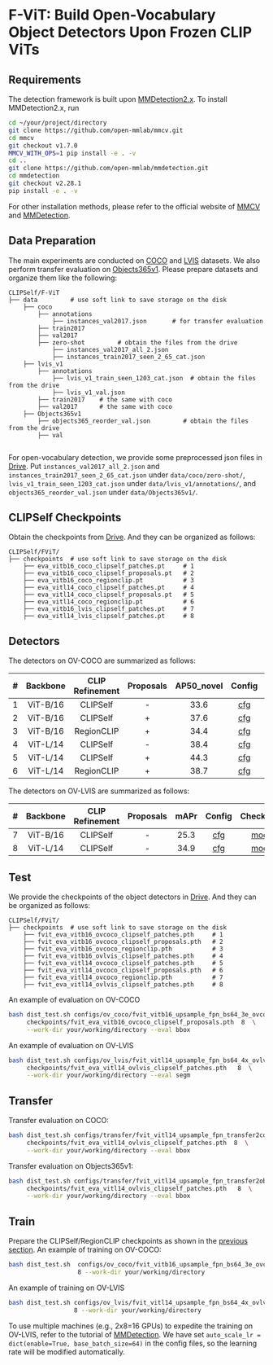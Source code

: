 # F-ViT: Build Open-Vocabulary Object Detectors Upon Frozen CLIP ViTs
## Requirements
The detection framework is built upon [MMDetection2.x](https://github.com/open-mmlab/mmdetection/tree/v2.28.1). To install MMDetection2.x, run

```bash
cd ~/your/project/directory
git clone https://github.com/open-mmlab/mmcv.git
cd mmcv
git checkout v1.7.0
MMCV_WITH_OPS=1 pip install -e . -v
cd ..
git clone https://github.com/open-mmlab/mmdetection.git
cd mmdetection
git checkout v2.28.1
pip install -e . -v
```
For other installation methods, please refer to the official website of 
[MMCV](https://github.com/open-mmlab/mmcv.git) and [MMDetection](https://github.com/open-mmlab/mmdetection.git).

## Data Preparation
The main experiments are conducted on [COCO](https://cocodataset.org/#home) 
and [LVIS](https://www.lvisdataset.org/) datasets. We also perform transfer evaluation on 
[Objects365v1](https://www.objects365.org/overview.html). 
Please prepare datasets and organize them like the 
following:


```text
CLIPSelf/F-ViT
├── data         # use soft link to save storage on the disk
    ├── coco
        ├── annotations
            ├── instances_val2017.json       # for transfer evaluation
        ├── train2017
        ├── val2017
        ├── zero-shot         # obtain the files from the drive 
            ├── instances_val2017_all_2.json
            ├── instances_train2017_seen_2_65_cat.json
    ├── lvis_v1
        ├── annotations
            ├── lvis_v1_train_seen_1203_cat.json  # obtain the files from the drive 
            ├── lvis_v1_val.json 
        ├── train2017    # the same with coco
        ├── val2017      # the same with coco
    ├── Objects365v1
        ├── objects365_reorder_val.json         # obtain the files from the drive 
        ├── val
    
```
For open-vocabulary detection, we provide some preprocessed json files in 
[Drive](https://drive.google.com/drive/folders/19Ez8zL1cycP1FeQPpSsqCVsgsRPREQRg?usp=sharing).
Put `instances_val2017_all_2.json` and `instances_train2017_seen_2_65_cat.json` under `data/coco/zero-shot/`, 
`lvis_v1_train_seen_1203_cat.json` under `data/lvis_v1/annotations/`, and `objects365_reorder_val.json` under 
`data/Objects365v1/`.


## CLIPSelf Checkpoints
Obtain the checkpoints from 
[Drive](https://drive.google.com/drive/folders/1APWIE7M5zcymbjh5OONqXdBOxFy3Ghwm?usp=sharing). 
And they can be organized as follows:

```text
CLIPSelf/FViT/  
├── checkpoints  # use soft link to save storage on the disk
    ├── eva_vitb16_coco_clipself_patches.pt     # 1
    ├── eva_vitb16_coco_clipself_proposals.pt   # 2
    ├── eva_vitb16_coco_regionclip.pt           # 3
    ├── eva_vitl14_coco_clipself_patches.pt     # 4
    ├── eva_vitl14_coco_clipself_proposals.pt   # 5
    ├── eva_vitl14_coco_regionclip.pt           # 6
    ├── eva_vitb16_lvis_clipself_patches.pt     # 7
    ├── eva_vitl14_lvis_clipself_patches.pt     # 8
```

## Detectors 

The detectors on OV-COCO are summarized as follows:

|  #  | Backbone | CLIP Refinement | Proposals | AP50_novel |                                           Config                                           | Checkpoint |
|:---:|:--------:|:---------------:|:---------:|:----:|:------------------------------------------------------------------------------------------:|:----------:|
|  1  | ViT-B/16 |    CLIPSelf     |     -     | 33.6 |   [cfg](configs/ov_coco/fvit_vitb16_upsample_fpn_bs64_3e_ovcoco_eva_clipself_patches.py)   | [model](https://drive.google.com/file/d/1uoWWYN8HlNghBY8B9GH50z1W1OysU5Kw/view?usp=sharing)  |
|  2  | ViT-B/16 |    CLIPSelf     |     +     | 37.6 |  [cfg](configs/ov_coco/fvit_vitb16_upsample_fpn_bs64_3e_ovcoco_eva_clipself_proposals.py)  | [model](https://drive.google.com/file/d/1NyolDlN5MZSlEdXB3QOgI23NHf68IjdE/view?usp=sharing)  |
|  3  | ViT-B/16 |   RegionCLIP    |     +     | 34.4 |      [cfg](configs/ov_coco/fvit_vitb16_upsample_fpn_bs64_3e_ovcoco_eva_regionclip.py)      | [model](https://drive.google.com/file/d/1KB2ko6oz1WmY_XSDJ-iJTNdOmj4Comdk/view?usp=sharing)  |
|  4  | ViT-L/14 |    CLIPSelf     |     -     | 38.4 |   [cfg](configs/ov_coco/fvit_vitl14_upsample_fpn_bs64_3e_ovcoco_eva_clipself_patches.py)   | [model](https://drive.google.com/file/d/1wn2dDlhq-3LI1MNBVzVnv7xd7NGo2nBX/view?usp=sharing)  |
|  5  | ViT-L/14 |    CLIPSelf     |     +     | 44.3 |  [cfg](configs/ov_coco/fvit_vitl14_upsample_fpn_bs64_3e_ovcoco_eva_clipself_proposals.py)  | [model](https://drive.google.com/file/d/17U46gEt57eIc3wZ7SlpG_MLbpE0-MM0Z/view?usp=sharing)  |
|  6  | ViT-L/14 |   RegionCLIP    |     +     | 38.7 |      [cfg](configs/ov_coco/fvit_vitl14_upsample_fpn_bs64_3e_ovcoco_eva_regionclip.py)      | [model](https://drive.google.com/file/d/1Fsg82-McQiHfIh8cxrG3C7eQnlAYHzX7/view?usp=sharing)  |


The detectors on OV-LVIS are summarized as follows:


|  #  | Backbone | CLIP Refinement | Proposals | mAPr |                                         Config                                         | Checkpoint |
|:---:|:--------:|:---------------:|:---------:|:----:|:--------------------------------------------------------------------------------------:|:----------:|
|  7  | ViT-B/16 |    CLIPSelf     |     -     | 25.3 | [cfg](configs/ov_lvis/fvit_vitb16_upsample_fpn_bs64_4x_ovlvis_eva_clipself_patches.py) | [model](https://drive.google.com/file/d/1e_skYDzBttUfMzpfaUJA8bIcnUFVROrE/view?usp=sharing)  |
|  8  | ViT-L/14 |    CLIPSelf     |     -     | 34.9 | [cfg](configs/ov_lvis/fvit_vitl14_upsample_fpn_bs64_4x_ovlvis_eva_clipself_patches.py) | [model](https://drive.google.com/file/d/1j-5P-RsJkOZtRoBLcz_1hJwGcY2M_GLl/view?usp=sharing)  |


## Test 
We provide the checkpoints of the object detectors in 
[Drive](https://drive.google.com/drive/folders/1MaBjbZZCfFd2HG3eCX98myYgWoWlPxrf?usp=sharing). 
And they can be organized as follows:

```text
CLIPSelf/FViT/  
├── checkpoints  # use soft link to save storage on the disk
    ├── fvit_eva_vitb16_ovcoco_clipself_patches.pth     # 1
    ├── fvit_eva_vitb16_ovcoco_clipself_proposals.pth   # 2
    ├── fvit_eva_vitb16_ovcoco_regionclip.pth           # 3
    ├── fvit_eva_vitb16_ovlvis_clipself_patches.pth     # 4
    ├── fvit_eva_vitl14_ovcoco_clipself_patches.pth     # 5
    ├── fvit_eva_vitl14_ovcoco_clipself_proposals.pth   # 6
    ├── fvit_eva_vitl14_ovcoco_regionclip.pth           # 7
    ├── fvit_eva_vitl14_ovlvis_clipself_patches.pth     # 8
```

An example of evaluation on OV-COCO
```bash
bash dist_test.sh configs/ov_coco/fvit_vitb16_upsample_fpn_bs64_3e_ovcoco_eva_clipself_proposals.py \
     checkpoints/fvit_eva_vitb16_ovcoco_clipself_proposals.pth  8  \
     --work-dir your/working/directory --eval bbox
```

An example of evaluation on OV-LVIS
```bash
bash dist_test.sh configs/ov_lvis/fvit_vitl14_upsample_fpn_bs64_4x_ovlvis_eva_clipself_patches.py \
     checkpoints/fvit_eva_vitl14_ovlvis_clipself_patches.pth   8  \
     --work-dir your/working/directory --eval segm
```


## Transfer
Transfer evaluation on COCO:
```bash
bash dist_test.sh configs/transfer/fvit_vitl14_upsample_fpn_transfer2coco.py \
     checkpoints/fvit_eva_vitl14_ovlvis_clipself_patches.pth  8  \
     --work-dir your/working/directory --eval bbox
```

Transfer evaluation on Objects365v1:
```bash
bash dist_test.sh configs/transfer/fvit_vitl14_upsample_fpn_transfer2objects365v1.py \
     checkpoints/fvit_eva_vitl14_ovlvis_clipself_patches.pth   8  \
     --work-dir your/working/directory --eval bbox
```


## Train
Prepare the CLIPSelf/RegionCLIP checkpoints as shown in the [previous section](#clipself-checkpoints).
An example of training on OV-COCO:

```bash
bash dist_test.sh  configs/ov_coco/fvit_vitb16_upsample_fpn_bs64_3e_ovcoco_eva_clipself_proposals.py \
                   8 --work-dir your/working/directory
```

An example of training on OV-LVIS
```bash
bash dist_test.sh configs/ov_lvis/fvit_vitl14_upsample_fpn_bs64_4x_ovlvis_eva_clipself_patches.py \
                  8 --work-dir your/working/directory
```

To use multiple machines (e.g., 2x8=16 GPUs) to expedite the training on OV-LVIS, refer to the tutorial of 
[MMDetection](https://mmdetection.readthedocs.io/en/latest/user_guides/train.html). We have set 
`auto_scale_lr = dict(enable=True, base_batch_size=64)` in the config files, so the learning rate will be
modified automatically.
